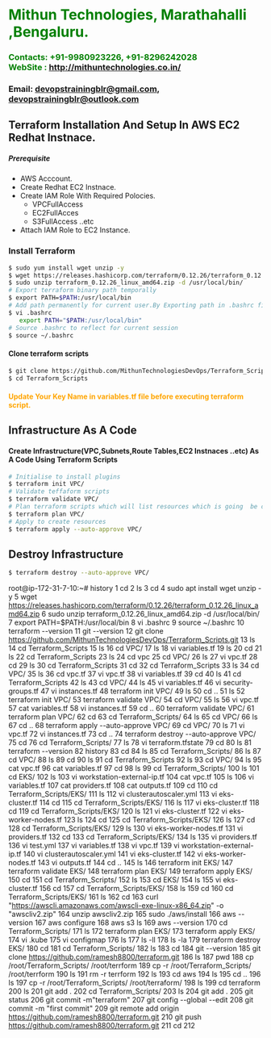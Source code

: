 
#  **<span style="color:green">Mithun Technologies, Marathahalli ,Bengaluru.</span>**
### **<span style="color:green">Contacts: +91-9980923226, +91-8296242028<br> WebSite : <http://mithuntechnologies.co.in/></span>**
### **Email: devopstrainingblr@gmail.com, devopstrainingblr@outlook.com**



## Terraform Installation And Setup In AWS EC2 Redhat Instnace.
##### Prerequisite
+ AWS Acccount.
+ Create Redhat EC2 Instnace.
+ Create IAM Role With Required Polocies.
   + VPCFullAccess
   + EC2FullAcces
   + S3FullAccess  ..etc
+ Attach IAM Role to EC2 Instance.

### Install Terraform

``` sh
$ sudo yum install wget unzip -y
$ wget https://releases.hashicorp.com/terraform/0.12.26/terraform_0.12.26_linux_amd64.zip
$ sudo unzip terraform_0.12.26_linux_amd64.zip -d /usr/local/bin/
# Export terraform binary path temporally
$ export PATH=$PATH:/usr/local/bin
# Add path permanently for current user.By Exporting path in .bashrc file at end of file.
$ vi .bashrc
   export PATH="$PATH:/usr/local/bin"
# Source .bashrc to reflect for current session
$ source ~/.bashrc   
```
#### Clone terraform scripts
``` sh
$ git clone https://github.com/MithunTechnologiesDevOps/Terraform_Scripts.git
$ cd Terraform_Scripts
```
#### <span style="color:orange">Update Your Key Name in variables.tf file before executing terraform script.</span>
## Infrastructure As A Code
#### Create Infrastructure(VPC,Subnets,Route Tables,EC2 Instnaces ..etc) As A Code Using Terraform Scripts
``` sh
# Initialise to install plugins
$ terraform init VPC/
# Validate teffaform scripts
$ terraform validate VPC/
# Plan terraform scripts which will list resources which is going  be created.
$ terraform plan VPC/
# Apply to create resources
$ terraform apply --auto-approve VPC/
```

##  Destroy Infrastructure  
```sh
$ terraform destroy --auto-approve VPC/
```


root@ip-172-31-7-10:~# history
    1  cd
    2  ls
    3  cd
    4  sudo apt install wget unzip -y
    5  wget https://releases.hashicorp.com/terraform/0.12.26/terraform_0.12.26_linux_amd64.zip
    6  sudo unzip terraform_0.12.26_linux_amd64.zip -d /usr/local/bin/
    7  export PATH=$PATH:/usr/local/bin
    8  vi .bashrc
    9  source ~/.bashrc
   10  terraform --version
   11  git --version
   12  git clone https://github.com/MithunTechnologiesDevOps/Terraform_Scripts.git
   13  ls
   14  cd Terraform_Scripts
   15  ls
   16  cd VPC/
   17  ls
   18  vi variables.tf
   19  ls
   20  cd
   21  ls
   22  cd Terraform_Scripts
   23  ls
   24  cd vpc
   25  cd VPC/
   26  ls
   27  vi vpc.tf
   28  cd
   29  ls
   30  cd Terraform_Scripts
   31  cd
   32  cd Terraform_Scripts
   33  ls
   34  cd VPC/
   35  ls
   36  cd vpc.tf
   37  vi vpc.tf
   38  vi variables.tf
   39  cd
   40  ls
   41  cd Terraform_Scripts
   42  ls
   43  cd VPC/
   44  ls
   45  vi variables.tf
   46  vi security-groups.tf
   47  vi instances.tf
   48  terraform init VPC/
   49  ls
   50  cd ..
   51  ls
   52  terraform init VPC/
   53  terraform validate VPC/
   54  cd VPC/
   55  ls
   56  vi vpc.tf
   57  cat variables.tf
   58  vi instances.tf
   59  cd ..
   60  terraform validate VPC/
   61  terraform plan VPC/
   62  cd
   63  cd Terraform_Scripts/
   64  ls
   65  cd VPC/
   66  ls
   67  cd ..
   68  terraform apply --auto-approve VPC/
   69  cd VPC/
   70  ls
   71  vi vpc.tf
   72  vi instances.tf
   73  cd ..
   74  terraform destroy --auto-approve VPC/
   75  cd
   76  cd Terraform_Scripts/
   77  ls
   78  vi terraform.tfstate
   79  cd
   80  ls
   81  terraform --version
   82  history
   83  cd
   84  ls
   85  cd Terraform_Scripts/
   86  ls
   87  cd VPC/
   88  ls
   89  cd
   90  ls
   91  cd Terraform_Scripts
   92  ls
   93  cd VPC/
   94  ls
   95  cat vpc.tf
   96  cat variables.tf
   97  cd
   98  ls
   99  cd Terraform_Scripts/
  100  ls
  101  cd EKS/
  102  ls
  103  vi workstation-external-ip.tf
  104  cat vpc.tf
  105  ls
  106  vi variables.tf
  107  cat providers.tf
  108  cat outputs.tf
  109  cd
  110  cd Terraform_Scripts/EKS/
  111  ls
  112  vi clusterautoscaler.yml
  113  vi eks-cluster.tf
  114  cd
  115  cd Terraform_Scripts/EKS/
  116  ls
  117  vi eks-cluster.tf
  118  cd
  119  cd Terraform_Scripts/EKS/
  120  ls
  121  vi eks-cluster.tf
  122  vi eks-worker-nodes.tf
  123  ls
  124  cd
  125  cd Terraform_Scripts/EKS/
  126  ls
  127  cd
  128  cd Terraform_Scripts/EKS/
  129  ls
  130  vi eks-worker-nodes.tf
  131  vi providers.tf
  132  cd
  133  cd Terraform_Scripts/EKS/
  134  ls
  135  vi providers.tf
  136  vi test.yml
  137  vi variables.tf
  138  vi vpc.tf
  139  vi workstation-external-ip.tf
  140  vi clusterautoscaler.yml
  141  vi eks-cluster.tf
  142  vi eks-worker-nodes.tf
  143  vi outputs.tf
  144  cd ..
  145  ls
  146  terraform init EKS/
  147  terraform validate EKS/
  148  terraform plan EKS/
  149  terraform apply EKS/
  150  cd
  151  cd Terraform_Scripts/
  152  ls
  153  cd EKS/
  154  ls
  155  vi eks-cluster.tf
  156  cd
  157  cd Terraform_Scripts/EKS/
  158  ls
  159  cd
  160  cd Terraform_Scripts/EKS/
  161  ls
  162  cd
  163  curl "https://awscli.amazonaws.com/awscli-exe-linux-x86_64.zip" -o "awscliv2.zip"
  164  unzip awscliv2.zip
  165  sudo ./aws/install
  166  aws --version
  167  aws configure
  168  aws s3 ls
  169  aws --version
  170  cd Terraform_Scripts/
  171  ls
  172  terraform plan EKS/
  173  terraform apply EKS/
  174  vi .kube
  175  vi configmap
  176  ls
  177  ls -ll
  178  ls -la
  179  terraform destroy EKS/
  180  cd
  181  cd Terraform_Scripts/
  182  ls
  183  cd
  184  git --version
  185  git clone https://github.com/ramesh8800/terraform.git
  186  ls
  187  pwd
  188  cp /root/Terraform_Scripts/ /root/terrform
  189  cp -r /root/Terraform_Scripts/ /root/terrform
  190  ls
  191  rm -r terrform
  192  ls
  193  cd aws
  194  ls
  195  cd ..
  196  ls
  197  cp -r /root/Terraform_Scripts/ /root/terraform/
  198  ls
  199  cd terraform
  200  ls
  201  git add .
  202  cd Terraform_Scripts/
  203  ls
  204  git add .
  205  git status
  206  git commit -m"terraform"
  207  git config --global --edit
  208  git commit -m "first commit"
  209  git remote add origin https://github.com/ramesh8800/terraform.git
  210  git push https://github.com/ramesh8800/terraform.git
  211  cd
  212  

